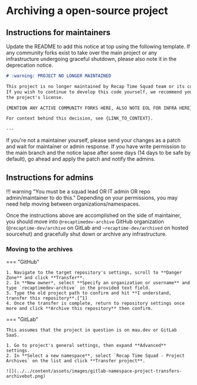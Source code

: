 # Archiving a open-source project

## Instructions for maintainers

Update the README to add this notice at top using the following template. If any community forks exist to take
over the main project or any infrastructure undergoing graceful shutdown,
please also note it in the deprecation notice.

```markdown
# :warning: PROJECT NO LONGER MAINTAINED

This project is no longer maintained by Recap Time Squad team or its communuity maintainers.
If you wish to continue to develop this code yourself, we recommend you fork it following
the project's license.

{MENTION ANY ACTIVE COMMUNITY FORKS HERE, ALSO NOTE EOL FOR INFRA HERE}

For context behind this decision, see {LINK_TO_CONTEXT}.

---
```

If you're not a maintainer yourself, please send your changes as a patch and wait for maintainer or admin response.
If you have write permission to the main branch and the notice lapse after some days (14 days to be safe by default),
go ahead and apply the patch and notify the admins.

## Instructions for admins

!!! warning "You must be a squad lead OR IT admin OR repo admin/maintainer to do this."
    Depending on your permissions, you may need help moving between organizations/namespaces.

Once the instructions above are accomplished on the side of maintainer, you should move into
`@recaptimedev-archive` GitHub organization (`@recaptime-dev/archive` on GitLab and
`~recaptime-dev/archived` on hosted sourcehut) and gracefully shut down or archive any
infrastructure.

### Moving to the archives

=== "GitHub"

    1. Navigate to the target repository's settings, scroll to **Danger Zone** and click **Transfer**.
    2. In **New owner*, select **Specify an organization or username** and type `recaptimedev-archive` in the provided text field.
    3. Type the old project path to confirm and hit **I understand, transfer this repository**.[^1]
    4. Once the transfer is complete, return to repository settings once more and click **Archive this repository** then confirm.

=== "GitLab"

    This assumes that the project in question is on mau.dev or GitLab SaaS.

    1. Go to project's general settings, then expand **Advanced** settings.
    2. In **Select a new namespace**, select `Recap Time Squad - Project Archives` on the list and click **Transfer project**.

    ![](../../content/assets/images/gitlab-namespace-project-transfers-archivebot.png)

[^1]: If you received the error message `You don’t have the permission to create public repositories on recaptimedev-archive`, [request access here](https://forms.recaptime.dev/crew/admin-tasks/access-requests?type=github-org&orgname=recaptimedev-archive).
